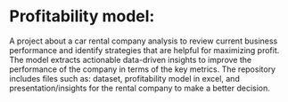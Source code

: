 # Profitability model:
A project about a car rental company analysis to review current business performance and identify strategies that are helpful for maximizing profit. The model extracts actionable data-driven
insights to improve the performance of the company in terms of the key metrics. The repository includes files such as: dataset, profitability model in excel, and presentation/insights for the rental 
company to make a better decision. 
